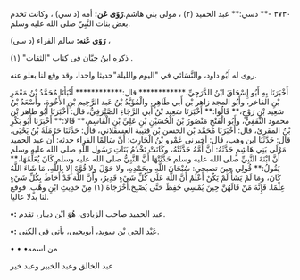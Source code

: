 ٣٧٣٠ -** دسي:** عبد الحميد (٢) ، مولى بني هاشم.**رَوَى عَن:** أمه (د سي) ، وكانت تخدم بعض بنات النَّبِيّ صلى الله عليه وسلم.

**رَوَى عَنه:** سالم الفراء (د سي) ،

ذكره ابنُ حِبَّان في كتاب "الثقات" (١) .

روى له أَبُو داود، والنَّسَائي في "اليوم والليلة"حديثا واحدا، وقد وقع لنا بعلو عنه.

أَخْبَرَنَا بِهِ أَبُو إِسْحَاقَ ابْنُ الدَّرَجِيِّ،************ قال:************ أَنْبَأَنَا مُحَمَّدُ بْنُ مَعْمَرِ بْنِ الفاخر، وأَبُو المجد زاهر بْن أَبي طَاهِرٍ، والْمُؤَيَّدُ بْنُ عَبد الرَّحِيمِ بْنِ الأَخُوة، وأَسْعَدُ بْنُ سَعِيد بْنِ رَوْحٍ،** قَالُوا:** أَخْبَرَنَا سَعِيد بْنُ أَبي الرَّجَاءِ الصَّيْرَفِيُّ، قال: أَخْبَرَنَا أَبُو طاهر بْن محمود الثَّقَفِيُّ، وأَبُو الْفَتْحِ مَنْصُورُ بْنُ الْحُسَيْنِ بْنِ عَلِيِّ بْنِ الْقَاسِمِ،** قَالا:** أَخْبَرَنَا أَبُو بَكْرِ بْنُ المقرئ، قال: أَخْبَرَنَا مُحَمَّد بْن الحسن بْن قتيبة العسقلاني، قال: حَدَّثَنَا حَرْمَلَةُ بْنُ يَحْيَى. قال: حَدَّثَنَا ابن وهب، قال: أخبرني عَمْرو بْنُ الْحَارِثِ: أَنَّ سَالِمًا الفراء حدثه: أن عبد الحميد مَوْلَى بَنِي هَاشِمٍ حَدَّثَهُ: أَنَّ أُمَّهُ حَدَّثَتْهُ، وكَانَتْ تَخْدُمُ بَنَاتِ رَسُول اللَّهِ صلى الله عليه وسلم أَنَّ ابْنَةَ النَّبِيِّ صلى الله عليه وسلم حَدَّثَتْهَا أَنَّ النَّبِيُّ صلى الله عليه وسلم كَانَ يُعَلِّمُهَا،** يَقُولُ:** قُولِي حِينَ تصبحي: سُبْحَانَ اللَّهِ وبِحَمْدِهِ، ولا حَوْلَ ولا قُوَّةَ إِلا بِاللَّهِ، مَا شَاءَ اللَّهُ كَانَ، ومَا لَمْ يَشَأْ لَمْ يَكُنْ أَعْلَمُ أَنَّ اللَّهَ عَلَى كُلِّ شَيْءٍ قَدِيرٌ، وأَنَّ اللَّهَ قَدْ أَحَاطَ بِكُلِّ شَيْءٍ عِلْمًا. فَإِنَّهُ مَنْ قَالَهُنَّ حِينَ يُمْسِي حُفِظَ حَتَّى يُصْبِحَ.أَخْرَجَاهُ (١) مِنْ حَدِيثِ ابْنِ وهْبٍ. فوقع لنا بدلا عاليا.

**•:** عبد الحميد صاحب الزيادي، هُوَ ابْن دينار، تقدم.

**•:** عَبْد الحي بْن سويد، أبويحيى، يأتي في الكنى.

• • •من اسمه

عبد الخالق وعبد الخبير وعبد خير